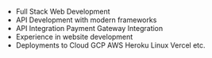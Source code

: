 <ul>
<li>Full Stack Web Development</li>
<li>API Development with modern frameworks</li>
<li>API Integration Payment Gateway Integration</li>
<li>Experience in website development</li>
<li>Deployments to Cloud GCP AWS Heroku Linux Vercel etc.</li>
